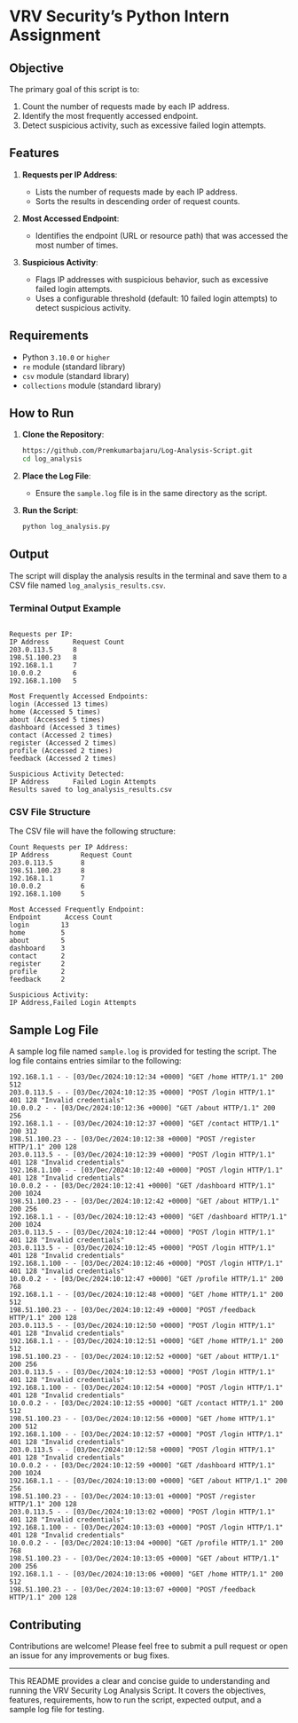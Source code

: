 # VRV Security’s Python Intern Assignment

## Objective

The primary goal of this script is to:
1. Count the number of requests made by each IP address.
2. Identify the most frequently accessed endpoint.
3. Detect suspicious activity, such as excessive failed login attempts.

## Features

1. **Requests per IP Address**:
   - Lists the number of requests made by each IP address.
   - Sorts the results in descending order of request counts.

2. **Most Accessed Endpoint**:
   - Identifies the endpoint (URL or resource path) that was accessed the most number of times.

3. **Suspicious Activity**:
   - Flags IP addresses with suspicious behavior, such as excessive failed login attempts.
   - Uses a configurable threshold (default: 10 failed login attempts) to detect suspicious activity.

## Requirements

- Python `3.10.0` or `higher`
- `re` module (standard library)
- `csv` module (standard library)
- `collections` module (standard library)

## How to Run

1. **Clone the Repository**:
   ```bash
   https://github.com/Premkumarbajaru/Log-Analysis-Script.git
   cd log_analysis
   ```

2. **Place the Log File**:
   - Ensure the `sample.log` file is in the same directory as the script.

3. **Run the Script**:
   ```bash
   python log_analysis.py
   ```

## Output

The script will display the analysis results in the terminal and save them to a CSV file named `log_analysis_results.csv`.

### Terminal Output Example

```plaintext

Requests per IP:
IP Address      Request Count
203.0.113.5     8
198.51.100.23   8
192.168.1.1     7
10.0.0.2        6
192.168.1.100   5

Most Frequently Accessed Endpoints:
login (Accessed 13 times)
home (Accessed 5 times)
about (Accessed 5 times)
dashboard (Accessed 3 times)
contact (Accessed 2 times)
register (Accessed 2 times)
profile (Accessed 2 times)
feedback (Accessed 2 times)

Suspicious Activity Detected:
IP Address      Failed Login Attempts
Results saved to log_analysis_results.csv
```

### CSV File Structure

The CSV file will have the following structure:

```plaintext
Count Requests per IP Address:
IP Address        Request Count
203.0.113.5       8
198.51.100.23     8
192.168.1.1       7
10.0.0.2          6
192.168.1.100     5
```

```plaintext
Most Accessed Frequently Endpoint:
Endpoint      Access Count
login        13
home         5
about        5
dashboard    3
contact      2
register     2
profile      2
feedback     2
```

```plaintext
Suspicious Activity:
IP Address,Failed Login Attempts
```

## Sample Log File

A sample log file named `sample.log` is provided for testing the script. The log file contains entries similar to the following:

```plaintext
192.168.1.1 - - [03/Dec/2024:10:12:34 +0000] "GET /home HTTP/1.1" 200 512
203.0.113.5 - - [03/Dec/2024:10:12:35 +0000] "POST /login HTTP/1.1" 401 128 "Invalid credentials"
10.0.0.2 - - [03/Dec/2024:10:12:36 +0000] "GET /about HTTP/1.1" 200 256
192.168.1.1 - - [03/Dec/2024:10:12:37 +0000] "GET /contact HTTP/1.1" 200 312
198.51.100.23 - - [03/Dec/2024:10:12:38 +0000] "POST /register HTTP/1.1" 200 128
203.0.113.5 - - [03/Dec/2024:10:12:39 +0000] "POST /login HTTP/1.1" 401 128 "Invalid credentials"
192.168.1.100 - - [03/Dec/2024:10:12:40 +0000] "POST /login HTTP/1.1" 401 128 "Invalid credentials"
10.0.0.2 - - [03/Dec/2024:10:12:41 +0000] "GET /dashboard HTTP/1.1" 200 1024
198.51.100.23 - - [03/Dec/2024:10:12:42 +0000] "GET /about HTTP/1.1" 200 256
192.168.1.1 - - [03/Dec/2024:10:12:43 +0000] "GET /dashboard HTTP/1.1" 200 1024
203.0.113.5 - - [03/Dec/2024:10:12:44 +0000] "POST /login HTTP/1.1" 401 128 "Invalid credentials"
203.0.113.5 - - [03/Dec/2024:10:12:45 +0000] "POST /login HTTP/1.1" 401 128 "Invalid credentials"
192.168.1.100 - - [03/Dec/2024:10:12:46 +0000] "POST /login HTTP/1.1" 401 128 "Invalid credentials"
10.0.0.2 - - [03/Dec/2024:10:12:47 +0000] "GET /profile HTTP/1.1" 200 768
192.168.1.1 - - [03/Dec/2024:10:12:48 +0000] "GET /home HTTP/1.1" 200 512
198.51.100.23 - - [03/Dec/2024:10:12:49 +0000] "POST /feedback HTTP/1.1" 200 128
203.0.113.5 - - [03/Dec/2024:10:12:50 +0000] "POST /login HTTP/1.1" 401 128 "Invalid credentials"
192.168.1.1 - - [03/Dec/2024:10:12:51 +0000] "GET /home HTTP/1.1" 200 512
198.51.100.23 - - [03/Dec/2024:10:12:52 +0000] "GET /about HTTP/1.1" 200 256
203.0.113.5 - - [03/Dec/2024:10:12:53 +0000] "POST /login HTTP/1.1" 401 128 "Invalid credentials"
192.168.1.100 - - [03/Dec/2024:10:12:54 +0000] "POST /login HTTP/1.1" 401 128 "Invalid credentials"
10.0.0.2 - - [03/Dec/2024:10:12:55 +0000] "GET /contact HTTP/1.1" 200 512
198.51.100.23 - - [03/Dec/2024:10:12:56 +0000] "GET /home HTTP/1.1" 200 512
192.168.1.100 - - [03/Dec/2024:10:12:57 +0000] "POST /login HTTP/1.1" 401 128 "Invalid credentials"
203.0.113.5 - - [03/Dec/2024:10:12:58 +0000] "POST /login HTTP/1.1" 401 128 "Invalid credentials"
10.0.0.2 - - [03/Dec/2024:10:12:59 +0000] "GET /dashboard HTTP/1.1" 200 1024
192.168.1.1 - - [03/Dec/2024:10:13:00 +0000] "GET /about HTTP/1.1" 200 256
198.51.100.23 - - [03/Dec/2024:10:13:01 +0000] "POST /register HTTP/1.1" 200 128
203.0.113.5 - - [03/Dec/2024:10:13:02 +0000] "POST /login HTTP/1.1" 401 128 "Invalid credentials"
192.168.1.100 - - [03/Dec/2024:10:13:03 +0000] "POST /login HTTP/1.1" 401 128 "Invalid credentials"
10.0.0.2 - - [03/Dec/2024:10:13:04 +0000] "GET /profile HTTP/1.1" 200 768
198.51.100.23 - - [03/Dec/2024:10:13:05 +0000] "GET /about HTTP/1.1" 200 256
192.168.1.1 - - [03/Dec/2024:10:13:06 +0000] "GET /home HTTP/1.1" 200 512
198.51.100.23 - - [03/Dec/2024:10:13:07 +0000] "POST /feedback HTTP/1.1" 200 128
```

## Contributing

Contributions are welcome! Please feel free to submit a pull request or open an issue for any improvements or bug fixes.

---

This README provides a clear and concise guide to understanding and running the VRV Security Log Analysis Script. It covers the objectives, features, requirements, how to run the script, expected output, and a sample log file for testing.
